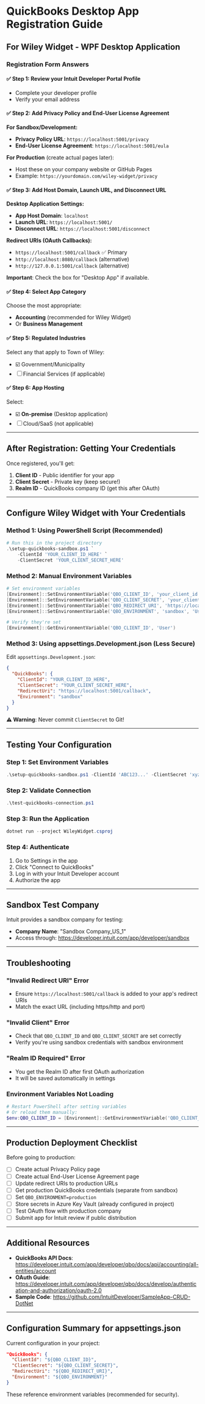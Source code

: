 # QuickBooks Desktop App Registration Guide

## For Wiley Widget - WPF Desktop Application

### Registration Form Answers

#### ✅ Step 1: Review your Intuit Developer Portal Profile
- Complete your developer profile
- Verify your email address

#### ✅ Step 2: Add Privacy Policy and End-User License Agreement

**For Sandbox/Development:**
- **Privacy Policy URL**: `https://localhost:5001/privacy`
- **End-User License Agreement**: `https://localhost:5001/eula`

**For Production** (create actual pages later):
- Host these on your company website or GitHub Pages
- Example: `https://yourdomain.com/wiley-widget/privacy`

#### ✅ Step 3: Add Host Domain, Launch URL, and Disconnect URL

**Desktop Application Settings:**
- **App Host Domain**: `localhost`
- **Launch URL**: `https://localhost:5001/`
- **Disconnect URL**: `https://localhost:5001/disconnect`

**Redirect URIs (OAuth Callbacks):**
- `https://localhost:5001/callback` ✅ Primary
- `http://localhost:8080/callback` (alternative)
- `http://127.0.0.1:5001/callback` (alternative)

**Important**: Check the box for "Desktop App" if available.

#### ✅ Step 4: Select App Category
Choose the most appropriate:
- **Accounting** (recommended for Wiley Widget)
- Or **Business Management**

#### ✅ Step 5: Regulated Industries
Select any that apply to Town of Wiley:
- ☑️ Government/Municipality
- ☐ Financial Services (if applicable)

#### ✅ Step 6: App Hosting
Select:
- ☑️ **On-premise** (Desktop application)
- ☐ Cloud/SaaS (not applicable)

---

## After Registration: Getting Your Credentials

Once registered, you'll get:

1. **Client ID** - Public identifier for your app
2. **Client Secret** - Private key (keep secure!)
3. **Realm ID** - QuickBooks company ID (get this after OAuth)

---

## Configure Wiley Widget with Your Credentials

### Method 1: Using PowerShell Script (Recommended)

```powershell
# Run this in the project directory
.\setup-quickbooks-sandbox.ps1 `
    -ClientId 'YOUR_CLIENT_ID_HERE' `
    -ClientSecret 'YOUR_CLIENT_SECRET_HERE'
```

### Method 2: Manual Environment Variables

```powershell
# Set environment variables
[Environment]::SetEnvironmentVariable('QBO_CLIENT_ID', 'your_client_id', 'User')
[Environment]::SetEnvironmentVariable('QBO_CLIENT_SECRET', 'your_client_secret', 'User')
[Environment]::SetEnvironmentVariable('QBO_REDIRECT_URI', 'https://localhost:5001/callback', 'User')
[Environment]::SetEnvironmentVariable('QBO_ENVIRONMENT', 'sandbox', 'User')

# Verify they're set
[Environment]::GetEnvironmentVariable('QBO_CLIENT_ID', 'User')
```

### Method 3: Using appsettings.Development.json (Less Secure)

Edit `appsettings.Development.json`:

```json
{
  "QuickBooks": {
    "ClientId": "YOUR_CLIENT_ID_HERE",
    "ClientSecret": "YOUR_CLIENT_SECRET_HERE",
    "RedirectUri": "https://localhost:5001/callback",
    "Environment": "sandbox"
  }
}
```

**⚠️ Warning**: Never commit `ClientSecret` to Git!

---

## Testing Your Configuration

### Step 1: Set Environment Variables
```powershell
.\setup-quickbooks-sandbox.ps1 -ClientId 'ABC123...' -ClientSecret 'xyz789...'
```

### Step 2: Validate Connection
```powershell
.\test-quickbooks-connection.ps1
```

### Step 3: Run the Application
```powershell
dotnet run --project WileyWidget.csproj
```

### Step 4: Authenticate
1. Go to Settings in the app
2. Click "Connect to QuickBooks"
3. Log in with your Intuit Developer account
4. Authorize the app

---

## Sandbox Test Company

Intuit provides a sandbox company for testing:
- **Company Name**: "Sandbox Company_US_1"
- Access through: https://developer.intuit.com/app/developer/sandbox

---

## Troubleshooting

### "Invalid Redirect URI" Error
- Ensure `https://localhost:5001/callback` is added to your app's redirect URIs
- Match the exact URL (including https/http and port)

### "Invalid Client" Error
- Check that `QBO_CLIENT_ID` and `QBO_CLIENT_SECRET` are set correctly
- Verify you're using sandbox credentials with sandbox environment

### "Realm ID Required" Error
- You get the Realm ID after first OAuth authorization
- It will be saved automatically in settings

### Environment Variables Not Loading
```powershell
# Restart PowerShell after setting variables
# Or reload them manually:
$env:QBO_CLIENT_ID = [Environment]::GetEnvironmentVariable('QBO_CLIENT_ID', 'User')
```

---

## Production Deployment Checklist

Before going to production:

- [ ] Create actual Privacy Policy page
- [ ] Create actual End-User License Agreement page
- [ ] Update redirect URIs to production URLs
- [ ] Get production QuickBooks credentials (separate from sandbox)
- [ ] Set `QBO_ENVIRONMENT=production`
- [ ] Store secrets in Azure Key Vault (already configured in project)
- [ ] Test OAuth flow with production company
- [ ] Submit app for Intuit review if public distribution

---

## Additional Resources

- **QuickBooks API Docs**: https://developer.intuit.com/app/developer/qbo/docs/api/accounting/all-entities/account
- **OAuth Guide**: https://developer.intuit.com/app/developer/qbo/docs/develop/authentication-and-authorization/oauth-2.0
- **Sample Code**: https://github.com/IntuitDeveloper/SampleApp-CRUD-DotNet

---

## Configuration Summary for appsettings.json

Current configuration in your project:

```json
"QuickBooks": {
  "ClientId": "${QBO_CLIENT_ID}",
  "ClientSecret": "${QBO_CLIENT_SECRET}",
  "RedirectUri": "${QBO_REDIRECT_URI}",
  "Environment": "${QBO_ENVIRONMENT}"
}
```

These reference environment variables (recommended for security).

